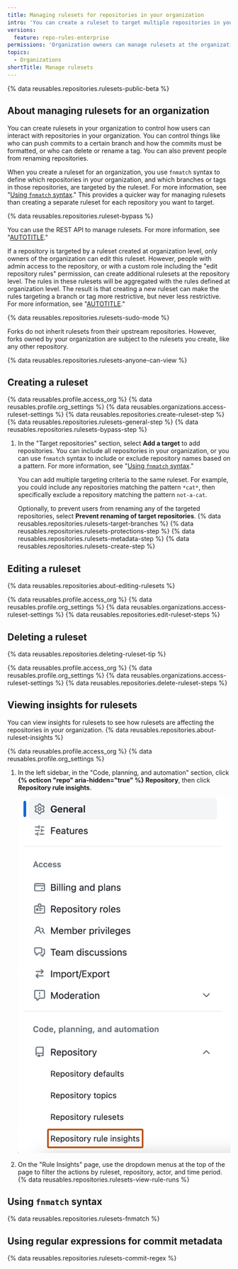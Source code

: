 ```yaml
---
title: Managing rulesets for repositories in your organization
intro: 'You can create a ruleset to target multiple repositories in your organization.'
versions:
  feature: repo-rules-enterprise
permissions: 'Organization owners can manage rulesets at the organization level.'
topics:
  - Organizations
shortTitle: Manage rulesets
---
```


{% data reusables.repositories.rulesets-public-beta %}

## About managing rulesets for an organization

You can create rulesets in your organization to control how users can interact with repositories in your organization. You can control things like who can push commits to a certain branch and how the commits must be formatted, or who can delete or rename a tag. You can also prevent people from renaming repositories.

When you create a ruleset for an organization, you use `fnmatch` syntax to define which repositories in your organization, and which branches or tags in those repositories, are targeted by the ruleset. For more information, see "[Using `fnmatch` syntax](#using-fnmatch-syntax)." This provides a quicker way for managing rulesets than creating a separate ruleset for each repository you want to target.

{% data reusables.repositories.ruleset-bypass %}

You can use the REST API to manage rulesets. For more information, see "[AUTOTITLE](/rest/orgs/rules)."

If a repository is targeted by a ruleset created at organization level, only owners of the organization can edit this ruleset. However, people with admin access to the repository, or with a custom role including the "edit repository rules" permission, can create additional rulesets at the repository level. The rules in these rulesets will be aggregated with the rules defined at organization level. The result is that creating a new ruleset can make the rules targeting a branch or tag more restrictive, but never less restrictive. For more information, see "[AUTOTITLE](/repositories/configuring-branches-and-merges-in-your-repository/managing-rulesets/about-rulesets)."

{% data reusables.repositories.rulesets-sudo-mode %}

Forks do not inherit rulesets from their upstream repositories. However, forks owned by your organization are subject to the rulesets you create, like any other repository.

{% data reusables.repositories.rulesets-anyone-can-view %}

## Creating a ruleset

{% data reusables.profile.access_org %}
{% data reusables.profile.org_settings %}
{% data reusables.organizations.access-ruleset-settings %}
{% data reusables.repositories.create-ruleset-step %}
{% data reusables.repositories.rulesets-general-step %}
{% data reusables.repositories.rulesets-bypass-step %}
1. In the "Target repositories" section, select **Add a target** to add repositories. You can include all repositories in your organization, or you can use `fnmatch` syntax to include or exclude repository names based on a pattern. For more information, see "[Using `fnmatch` syntax](#using-fnmatch-syntax)."

   You can add multiple targeting criteria to the same ruleset. For example, you could include any repositories matching the pattern `*cat*`, then specifically exclude a repository matching the pattern `not-a-cat`.

   Optionally, to prevent users from renaming any of the targeted repositories, select **Prevent renaming of target repositories**.
{% data reusables.repositories.rulesets-target-branches %}
{% data reusables.repositories.rulesets-protections-step %}
{% data reusables.repositories.rulesets-metadata-step %}
{% data reusables.repositories.rulesets-create-step %}

## Editing a ruleset

{% data reusables.repositories.about-editing-rulesets %}

{% data reusables.profile.access_org %}
{% data reusables.profile.org_settings %}
{% data reusables.organizations.access-ruleset-settings %}
{% data reusables.repositories.edit-ruleset-steps %}

## Deleting a ruleset

{% data reusables.repositories.deleting-ruleset-tip %}

{% data reusables.profile.access_org %}
{% data reusables.profile.org_settings %}
{% data reusables.organizations.access-ruleset-settings %}
{% data reusables.repositories.delete-ruleset-steps %}

## Viewing insights for rulesets

You can view insights for rulesets to see how rulesets are affecting the repositories in your organization. {% data reusables.repositories.about-ruleset-insights %}

{% data reusables.profile.access_org %}
{% data reusables.profile.org_settings %}
1. In the left sidebar, in the "Code, planning, and automation" section, click **{% octicon "repo" aria-hidden="true" %} Repository**, then click **Repository rule insights**.

   ![Screenshot of an organization's settings page. In the sidebar, a link labeled "Repository rule insights" is outlined in orange.](/assets/images/help/organizations/repository-rule-insights.png)
1. On the "Rule Insights" page, use the dropdown menus at the top of the page to filter the actions by ruleset, repository, actor, and time period.
{% data reusables.repositories.rulesets-view-rule-runs %}

## Using `fnmatch` syntax

{% data reusables.repositories.rulesets-fnmatch %}

## Using regular expressions for commit metadata

{% data reusables.repositories.rulesets-commit-regex %}